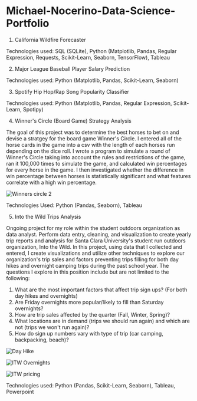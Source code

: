 # Michael-Nocerino-Data-Science-Portfolio

1. California Wildfire Forecaster


Technologies used: SQL (SQLite), Python (Matplotlib, Pandas, Regular Expression, Requests, Scikit-Learn, Seaborn, TensorFlow), Tableau


2. Major League Baseball Player Salary Prediction



Technologies used: Python (Matplotlib, Pandas, Scikit-Learn, Seaborn)

3. Spotify Hip Hop/Rap Song Popularity Classifier



Technologies used: Python (Matplotlib, Pandas, Regular Expression, Scikit-Learn, Spotipy)



4. Winner's Circle (Board Game) Strategy Analysis

The goal of this project was to determine the best horses to bet on and devise a stratgey for the board game Winner's Circle. I entered all of the horse cards in the game into a csv with the length of each horses run depending on the dice roll. I wrote a program to simulate a round of Winner's Circle taking into account the rules and restrictions of the game, ran it 100,000 times to simulate the game, and calculated win percentages for every horse in the game. I then investigated whether the difference in win percentage between horses is statistically significant and what features correlate with a high win percentage. 

![Winners circle 2](https://user-images.githubusercontent.com/81653555/183908365-f94bf29d-2a6b-4a1c-b5c3-e336a55014c0.JPG)

Technologies Used: Python (Pandas, Seaborn), Tableau


5. Into the Wild Trips Analysis

Ongoing project for my role within the student outdoors organization as data analyst. Perform data entry, cleaning, and visualization to create yearly trip reports and  analysis for Santa Clara University's student run outdoors organization, Into the Wild. In this project, using data that I collected and entered, I create visualizations and utilize other techniques to explore our organization's trip sales and factors preventing trips filling for both day hikes and overnight camping trips during the past school year. The questions I explore in this position include but are not limited to the following:

1. What are the most important factors that affect trip sign ups? (For both day hikes and overnights)
2. Are Friday overnights more popular/likely to fill than Saturday overnights?
3. How are trip sales affected by the quarter (Fall, Winter, Spring)?
4. What locations are in demand (trips we should run again) and which are not (trips we won't run again)?
5. How do sign up numbers vary with type of trip (car camping, backpacking, beach)?

![Day Hike](https://user-images.githubusercontent.com/81653555/183910569-309c8e54-d674-4868-8f0d-5222602c0725.JPG)





![ITW Overnights](https://user-images.githubusercontent.com/81653555/183909835-dc41becb-4306-47c7-a932-f7068390bb2f.JPG)




![ITW pricing](https://user-images.githubusercontent.com/81653555/183909840-ccf350ed-28cf-4363-9750-17e03fa7e1d5.JPG)



Technologies used: Python (Pandas, Scikit-Learn, Seaborn), Tableau, Powerpoint
